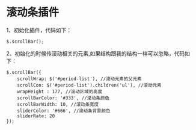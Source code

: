 # 滚动条插件
1、初始化插件，代码如下：
```
$.scrollBar();
```


2、初始化的时候传滚动相关的元素,如果结构跟我的结构一样可以忽略，代码如下：

```
$.scrollBar({
    scrollWrap: $('#period-list'), //滚动元素的父元素
    scrollCon: $('#period-list').children('ul'), //滚动元素
    wrapHeight : 177, //滚动区域的高度
    scrollBarColor: '#333', //滚动条颜色
    scrollBarWidth: 10, //滚动条宽度
    sliderColor: '#666', //滚动条背景颜色
    sliderRate: 20
});
```
